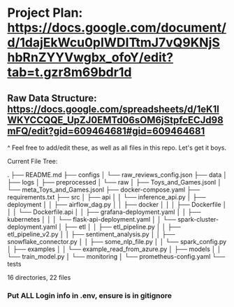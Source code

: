 # Project Plan: https://docs.google.com/document/d/1dajEkWcu0pIWDITtmJ7vQ9KNjShbRnZYYVwgbx_ofoY/edit?tab=t.gzr8m69bdr1d
## Raw Data Structure: https://docs.google.com/spreadsheets/d/1eK1lWKYCCQQE_UpZJ0EMTd06sOM6jStpfcECJd98mFQ/edit?gid=609464681#gid=609464681

^ Feel free to add/edit these, as well as all files in this repo. Let's get it boys.

Current File Tree:

.
├── README.md
├── configs
│   └── raw_reviews_config.json
├── data
│   ├── logs
│   ├── preprocessed
│   └── raw
│       ├── Toys_and_Games.jsonl
│       └── meta_Toys_and_Games.jsonl
├── docker-compose.yaml
├── requirements.txt
├── src
│   ├── api
│   │   └── inference_api.py
│   ├── deployment
│   │   ├── airflow_dag.py
│   │   ├── docker
│   │   │   ├── Dockerfile
│   │   │   └── Dockerfile.api
│   │   ├── grafana-deployment.yaml
│   │   ├── kubernetes
│   │   │   └── flask-api-deployment.yaml
│   │   └── spark-cluster-deployment.yaml
│   ├── etl
│   │   ├── etl_pipeline.py
│   │   ├── etl_pipeline_v2.py
│   │   ├── sentiment_analysis.py
│   │   ├── snowflake_connector.py
│   │   ├── some_nlp_file.py
│   │   └── spark_config.py
│   ├── examples
│   │   └── example_read_from_azure.py
│   ├── models
│   │   └── train_model.py
│   └── monitoring
│       └── prometheus-config.yaml
└── tests

16 directories, 22 files


### Put ALL Login info in .env, ensure is in gitignore


